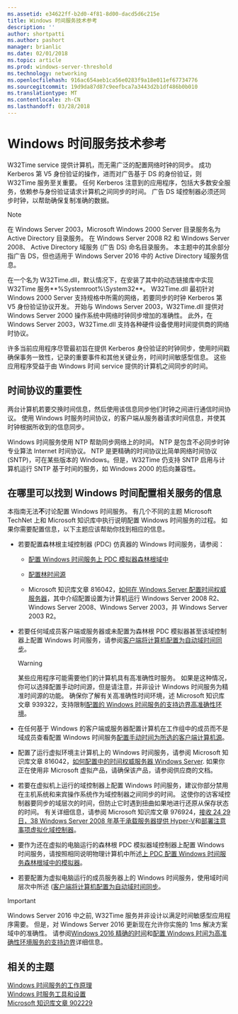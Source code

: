 ```yaml
---
ms.assetid: e34622ff-b2d0-4f81-8d00-dacd5d6c215e
title: Windows 时间服务技术参考
description: ''
author: shortpatti
ms.author: pashort
manager: brianlic
ms.date: 02/01/2018
ms.topic: article
ms.prod: windows-server-threshold
ms.technology: networking
ms.openlocfilehash: 916ac654aeb1ca56e0283f9a18e011ef67734776
ms.sourcegitcommit: 19d9da87d87c9eefbca7a3443d2b1df486b0b010
ms.translationtype: MT
ms.contentlocale: zh-CN
ms.lasthandoff: 03/28/2018
---
```

# <a name="windows-time-service-technical-reference"></a>Windows 时间服务技术参考
W32Time service 提供计算机，而无需广泛的配置网络时钟的同步。 成功 Kerberos 第 V5 身份验证的操作，进而对广告基于 DS 的身份验证，则 W32Time 服务至关重要。 任何 Kerberos 注意到的应用程序，包括大多数安全服务，依赖参与身份验证请求计算机之间同步的时间。 广告 DS 域控制器必须还同步时钟，以帮助确保复制准确的数据。

> [!NOTE]  
> 在 Windows Server 2003，Microsoft Windows 2000 Server 目录服务名为 Active Directory 目录服务。 在 Windows Server 2008 R2 和 Windows Server 2008、 Active Directory 域服务 (广告 DS) 命名目录服务。 本主题中的其余部分指广告 DS，但也适用于 Windows Server 2016 中的 Active Directory 域服务信息。

在一个名为 W32Time.dll，默认情况下，在安装了其中的动态链接库中实现 W32Time 服务**%Systemroot%\System32**。 W32Time.dll 最初针对 Windows 2000 Server 支持规格中所需的网络，若要同步的时钟 Kerberos 第 V5 身份验证协议开发。 开始与 Windows Server 2003，W32Time.dll 提供对 Windows Server 2000 操作系统中网络时钟同步增加的准确性。 此外，在 Windows Server 2003，W32Time.dll 支持各种硬件设备使用时间提供商的网络时协议。

许多当前应用程序尽管最初旨在提供 Kerberos 身份验证的时钟同步，使用时间戳确保事务一致性，记录的重要事件和其他关键业务，时间时间敏感型信息。  这些应用程序受益于由 Windows 时间 service 提供的计算机之间同步的时间。

## <a name="importance-of-time-protocols"></a>时间协议的重要性
两台计算机若要交换时间信息，然后使用该信息同步他们时钟之间进行通信时间协议。 使用 Windows 时服务时间协议，的客户端从服务器请求时间信息，并使其时钟根据所收到的信息同步。
  
Windows 时间服务使用 NTP 帮助同步网络上的时间。 NTP 是包含不必同步时钟专业算法 Internet 时间协议。 NTP 是更精确的时间协议比简单网络时间协议 (SNTP)，可在某些版本的 Windows。但是，W32Time 仍支持 SNTP 启用与计算机运行 SNTP 基于时间的服务，如 Windows 2000 的后向兼容性。
<!-- maybe this should be its own topic under the Tech Ref section -->
## <a name="BKMK_Config"></a>在哪里可以找到 Windows 时间配置相关服务的信息  
本指南无法**不**讨论配置 Windows 时间服务。 有几个不同的主题 Microsoft TechNet 上和 Microsoft 知识库中执行说明配置 Windows 时间服务的过程。 如果你需要配置信息，以下主题应该帮助你找到相应的信息。  
<!-- should this be an if/then table -->
-   若要配置森林根主域控制器 (PDC) 仿真器的 Windows 时间服务，请参阅：  
  
    -   [配置 Windows 时间服务上 PDC 模拟器森林根域中](https://docs.microsoft.com/en-us/previous-versions/windows/it-pro/windows-server-2008-R2-and-2008/cc731191%28v=ws.10%29) 
  
    -   [配置林时间源](https://docs.microsoft.com/en-us/previous-versions/windows/it-pro/windows-server-2008-r2-and-2008/cc794823%28v%3dws.10%29) 
  
    -   Microsoft 知识库文章 816042，[如何在 Windows Server 配置时间权威服务器](https://go.microsoft.com/fwlink/?LinkID=60402)，其中介绍配置设置为计算机运行 Windows Server 2008 R2、Windows Server 2008、Windows Server 2003，并 Windows Server 2003 R2。  
  
-   若要任何域成员客户端或服务器或未配置为森林根 PDC 模拟器甚至该域控制器上配置 Windows 时间服务，请参阅[客户端将计算机配置为自动域时间同步](https://docs.microsoft.com/en-us/previous-versions/windows/it-pro/windows-server-2008-r2-and-2008/cc816884%28v%3dws.10%29)。  
  
    > [!WARNING]  
    > 某些应用程序可能需要他们的计算机具有高准确性时服务。 如果是这种情况，你可以选择配置手动时间源，但是请注意，并非设计 Windows 时间服务为精准时间源的功能。 确保你了解有关高准确性时间环境，述 Microsoft 知识库文章 939322，支持限制[配置的 Windows 时间服务的支持边界高准确性环境](https://go.microsoft.com/fwlink/?LinkID=179459)。  
  
-   在任何基于 Windows 的客户端或服务器配置计算机在工作组中的成员而不是域成员查看配置 Windows 时间服务[配置手动时间为所选的客户端计算机源](https://docs.microsoft.com/en-us/previous-versions/windows/it-pro/windows-server-2008-r2-and-2008/cc816656%28v%3dws.10%29)。  
  
-   配置了运行虚拟环境主计算机上的 Windows 时间服务，请参阅 Microsoft 知识库文章 816042，[如何配置中的时间权威服务器 Windows Server](https://go.microsoft.com/fwlink/?LinkID=60402). 如果你正在使用非 Microsoft 虚拟产品，请确保该产品，请参阅供应商的文档。  
  
-   若要在虚拟机上运行的域控制器上配置 Windows 时间服务，建议你部分禁用在主机系统和来宾操作系统作为域控制器之间同步的时间。 这使你的访客域控制器要同步的域层次的时间，但防止它时遇到扭曲如果地进行还原从保存状态的时间。 有关详细信息，请参阅 Microsoft 知识库文章 976924，[接收 24 29 日，38 Windows Server 2008 年基于承载服务器提供 Hyper-V](https://go.microsoft.com/fwlink/?LinkID=192236)和[部署注意事项虚拟化域控制器](https://go.microsoft.com/fwlink/?LinkID=192235)。  
  
-   要作为还在虚拟的电脑运行的森林根 PDC 模拟器域控制器上配置 Windows 时间服务，请按照相同说明物理计算机中所述[上 PDC 配置 Windows 时间服务森林根域中的模拟器](https://docs.microsoft.com/en-us/previous-versions/windows/it-pro/windows-server-2008-R2-and-2008/cc731191%28v=ws.10%29)。  
  
-   若要配置为虚拟电脑运行的成员服务器上的 Windows 时间服务，使用域时间层次中所述 ([客户端将计算机配置为自动域时间同步](https://docs.microsoft.com/en-us/previous-versions/windows/it-pro/windows-server-2008-r2-and-2008/cc816884%28v%3dws.10%29)。


> [!IMPORTANT]  
> Windows Server 2016 中之前, W32Time 服务并非设计以满足时间敏感型应用程序需要。  但是，对 Windows Server 2016 更新现在允许你实施的 1ms 解决方案域中的准确性。  请参阅[Windows 2016 精确的时间](accurate-time.md)和[配置 Windows 时间为高准确性环境服务的支持边界](https://go.microsoft.com/fwlink/?LinkID=179459)详细信息。

## <a name="related-topics"></a>相关的主题  
[Windows 时间服务的工作原理](How-the-Windows-Time-Service-Works.md)  
[Windows 时服务工具和设置](Windows-Time-Service-Tools-and-Settings.md)  
[Microsoft 知识库文章 902229](https://go.microsoft.com/fwlink/?LinkId=186066)